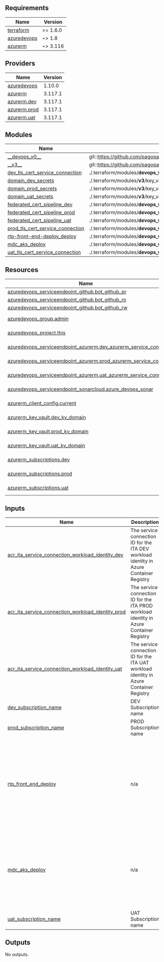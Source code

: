 <!-- BEGIN_TF_DOCS -->
## Requirements

| Name | Version |
|------|---------|
| <a name="requirement_terraform"></a> [terraform](#requirement\_terraform) | >= 1.6.0 |
| <a name="requirement_azuredevops"></a> [azuredevops](#requirement\_azuredevops) | ~> 1.8 |
| <a name="requirement_azurerm"></a> [azurerm](#requirement\_azurerm) | ~> 3.116 |

## Providers

| Name | Version |
|------|---------|
| <a name="provider_azuredevops"></a> [azuredevops](#provider\_azuredevops) | 1.10.0 |
| <a name="provider_azurerm"></a> [azurerm](#provider\_azurerm) | 3.117.1 |
| <a name="provider_azurerm.dev"></a> [azurerm.dev](#provider\_azurerm.dev) | 3.117.1 |
| <a name="provider_azurerm.prod"></a> [azurerm.prod](#provider\_azurerm.prod) | 3.117.1 |
| <a name="provider_azurerm.uat"></a> [azurerm.uat](#provider\_azurerm.uat) | 3.117.1 |

## Modules

| Name | Source | Version |
|------|--------|---------|
| <a name="module___devops_v0__"></a> [\_\_devops\_v0\_\_](#module\_\_\_devops\_v0\_\_) | git::https://github.com/pagopa/azuredevops-tf-modules.git | 0ae8d9d49f92f690afc66a39f245924a04aa274b |
| <a name="module___v3__"></a> [\_\_v3\_\_](#module\_\_\_v3\_\_) | git::https://github.com/pagopa/terraform-azurerm-v3.git | 4ac32cd6fb7d56e7be3b1c0dbcbf251f5b0cd199 |
| <a name="module_dev_tls_cert_service_connection"></a> [dev\_tls\_cert\_service\_connection](#module\_dev\_tls\_cert\_service\_connection) | ./.terraform/modules/__devops_v0__/workflow_tls_cert_service_connection | n/a |
| <a name="module_domain_dev_secrets"></a> [domain\_dev\_secrets](#module\_domain\_dev\_secrets) | ./.terraform/modules/__v3__/key_vault_secrets_query | n/a |
| <a name="module_domain_prod_secrets"></a> [domain\_prod\_secrets](#module\_domain\_prod\_secrets) | ./.terraform/modules/__v3__/key_vault_secrets_query | n/a |
| <a name="module_domain_uat_secrets"></a> [domain\_uat\_secrets](#module\_domain\_uat\_secrets) | ./.terraform/modules/__v3__/key_vault_secrets_query | n/a |
| <a name="module_federated_cert_pipeline_dev"></a> [federated\_cert\_pipeline\_dev](#module\_federated\_cert\_pipeline\_dev) | ./.terraform/modules/__devops_v0__/azuredevops_build_definition_tls_cert_federated | n/a |
| <a name="module_federated_cert_pipeline_prod"></a> [federated\_cert\_pipeline\_prod](#module\_federated\_cert\_pipeline\_prod) | ./.terraform/modules/__devops_v0__/azuredevops_build_definition_tls_cert_federated | n/a |
| <a name="module_federated_cert_pipeline_uat"></a> [federated\_cert\_pipeline\_uat](#module\_federated\_cert\_pipeline\_uat) | ./.terraform/modules/__devops_v0__/azuredevops_build_definition_tls_cert_federated | n/a |
| <a name="module_prod_tls_cert_service_connection"></a> [prod\_tls\_cert\_service\_connection](#module\_prod\_tls\_cert\_service\_connection) | ./.terraform/modules/__devops_v0__/workflow_tls_cert_service_connection | n/a |
| <a name="module_rtp-front-end-deploy_deploy"></a> [rtp-front-end-deploy\_deploy](#module\_rtp-front-end-deploy\_deploy) | ./.terraform/modules/__devops_v0__/azuredevops_build_definition_deploy | n/a |
| <a name="module_mdc_aks_deploy"></a> [mdc\_aks\_deploy](#module\_mdc\_aks\_deploy) | ./.terraform/modules/__devops_v0__/azuredevops_build_definition_generic | n/a |
| <a name="module_uat_tls_cert_service_connection"></a> [uat\_tls\_cert\_service\_connection](#module\_uat\_tls\_cert\_service\_connection) | ./.terraform/modules/__devops_v0__/workflow_tls_cert_service_connection | n/a |

## Resources

| Name | Type |
|------|------|
| [azuredevops_serviceendpoint_github.bot_github_pr](https://registry.terraform.io/providers/microsoft/azuredevops/latest/docs/resources/serviceendpoint_github) | resource |
| [azuredevops_serviceendpoint_github.bot_github_ro](https://registry.terraform.io/providers/microsoft/azuredevops/latest/docs/resources/serviceendpoint_github) | resource |
| [azuredevops_serviceendpoint_github.bot_github_rw](https://registry.terraform.io/providers/microsoft/azuredevops/latest/docs/resources/serviceendpoint_github) | resource |
| [azuredevops_group.admin](https://registry.terraform.io/providers/microsoft/azuredevops/latest/docs/data-sources/group) | data source |
| [azuredevops_project.this](https://registry.terraform.io/providers/microsoft/azuredevops/latest/docs/data-sources/project) | data source |
| [azuredevops_serviceendpoint_azurerm.dev_azurerm_service_conn](https://registry.terraform.io/providers/microsoft/azuredevops/latest/docs/data-sources/serviceendpoint_azurerm) | data source |
| [azuredevops_serviceendpoint_azurerm.prod_azurerm_service_conn](https://registry.terraform.io/providers/microsoft/azuredevops/latest/docs/data-sources/serviceendpoint_azurerm) | data source |
| [azuredevops_serviceendpoint_azurerm.uat_azurerm_service_conn](https://registry.terraform.io/providers/microsoft/azuredevops/latest/docs/data-sources/serviceendpoint_azurerm) | data source |
| [azuredevops_serviceendpoint_sonarcloud.azure_devops_sonar](https://registry.terraform.io/providers/microsoft/azuredevops/latest/docs/data-sources/serviceendpoint_sonarcloud) | data source |
| [azurerm_client_config.current](https://registry.terraform.io/providers/hashicorp/azurerm/latest/docs/data-sources/client_config) | data source |
| [azurerm_key_vault.dev_kv_domain](https://registry.terraform.io/providers/hashicorp/azurerm/latest/docs/data-sources/key_vault) | data source |
| [azurerm_key_vault.prod_kv_domain](https://registry.terraform.io/providers/hashicorp/azurerm/latest/docs/data-sources/key_vault) | data source |
| [azurerm_key_vault.uat_kv_domain](https://registry.terraform.io/providers/hashicorp/azurerm/latest/docs/data-sources/key_vault) | data source |
| [azurerm_subscriptions.dev](https://registry.terraform.io/providers/hashicorp/azurerm/latest/docs/data-sources/subscriptions) | data source |
| [azurerm_subscriptions.prod](https://registry.terraform.io/providers/hashicorp/azurerm/latest/docs/data-sources/subscriptions) | data source |
| [azurerm_subscriptions.uat](https://registry.terraform.io/providers/hashicorp/azurerm/latest/docs/data-sources/subscriptions) | data source |

## Inputs

| Name | Description | Type | Default | Required |
|------|-------------|------|---------|:--------:|
| <a name="input_acr_ita_service_connection_workload_identity_dev"></a> [acr\_ita\_service\_connection\_workload\_identity\_dev](#input\_acr\_ita\_service\_connection\_workload\_identity\_dev) | The service connection ID for the ITA DEV workload identity in Azure Container Registry | `string` | `""` | no |
| <a name="input_acr_ita_service_connection_workload_identity_prod"></a> [acr\_ita\_service\_connection\_workload\_identity\_prod](#input\_acr\_ita\_service\_connection\_workload\_identity\_prod) | The service connection ID for the ITA PROD workload identity in Azure Container Registry | `string` | `""` | no |
| <a name="input_acr_ita_service_connection_workload_identity_uat"></a> [acr\_ita\_service\_connection\_workload\_identity\_uat](#input\_acr\_ita\_service\_connection\_workload\_identity\_uat) | The service connection ID for the ITA UAT workload identity in Azure Container Registry | `string` | `""` | no |
| <a name="input_dev_subscription_name"></a> [dev\_subscription\_name](#input\_dev\_subscription\_name) | DEV Subscription name | `string` | n/a | yes |
| <a name="input_prod_subscription_name"></a> [prod\_subscription\_name](#input\_prod\_subscription\_name) | PROD Subscription name | `string` | n/a | yes |
| <a name="input_rtp_front_end_deploy"></a> [rtp\_front\_end\_deploy](#input\_rtp\_front\_end\_deploy) | n/a | `map` | <pre>{<br/>  "pipeline": {<br/>    "enable_code_review": true,<br/>    "enable_deploy": true,<br/>    "path": "mdc"<br/>  },<br/>  "repository": {<br/>    "branch_name": "refs/heads/main",<br/>    "name": "rtp-start-app",<br/>    "organization": "pagopa",<br/>    "pipelines_path": ".devops",<br/>    "yml_prefix_name": null<br/>  }<br/>}</pre> | no |
| <a name="input_mdc_aks_deploy"></a> [mdc\_aks\_deploy](#input\_mdc\_aks\_deploy) | n/a | `map` | <pre>{<br/>  "pipeline": {<br/>    "name": "mdc-deploy-aks",<br/>    "path": "argocd"<br/>  },<br/>  "repository": {<br/>    "branch_name": "refs/heads/main",<br/>    "name": "mdc-deploy-aks",<br/>    "organization": "pagopa",<br/>    "pipelines_path": ".devops"<br/>  }<br/>}</pre> | no |
| <a name="input_uat_subscription_name"></a> [uat\_subscription\_name](#input\_uat\_subscription\_name) | UAT Subscription name | `string` | n/a | yes |

## Outputs

No outputs.
<!-- END_TF_DOCS -->
